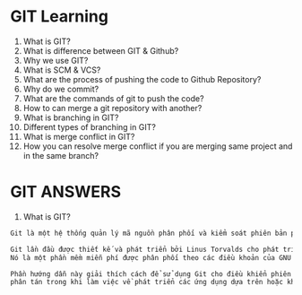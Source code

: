 # GIT Learning

1. What is GIT?
2. What is difference between GIT & Github?
3. Why we use GIT?
4. What is SCM & VCS?
5. What are the process of pushing the code to Github Repository?
6. Why do we commit?
7. What are the commands of git to push the code?
8. How to can merge a git repository with another?
9. What is branching in GIT?
10. Different types of branching in GIT?
11. What is merge conflict in GIT?
12. How you can resolve merge conflict if you are merging same project and in the same branch?

# GIT ANSWERS

1. What is GIT?
```diff
Git là một hệ thống quản lý mã nguồn phân phối và kiểm soát phiên bản phân tán với sự nhấn mạnh về tốc độ.

Git lần đầu được thiết kế và phát triển bởi Linus Torvalds cho phát triển hạt nhân Linux.
Nó là một phần mềm miễn phí được phân phối theo các điều khoản của GNU phiên bản 2.

Phần hướng dẫn này giải thích cách để sử dụng Git cho điều khiển phiên bản dự án trong môi trường
phân tán trong khi làm việc về phát triển các ứng dụng dựa trên hoặc không dựa trên web.

```
